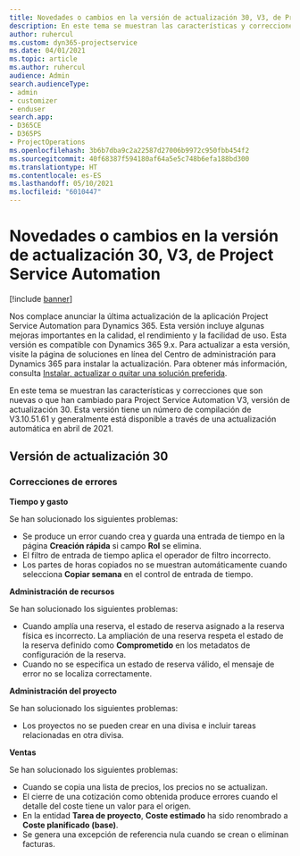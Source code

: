 ```yaml
---
title: Novedades o cambios en la versión de actualización 30, V3, de Project Service Automation
description: En este tema se muestran las características y correcciones que están disponibles en la versión de actualización 30, V3, de Project Service Automation.
author: ruhercul
ms.custom: dyn365-projectservice
ms.date: 04/01/2021
ms.topic: article
ms.author: ruhercul
audience: Admin
search.audienceType:
- admin
- customizer
- enduser
search.app:
- D365CE
- D365PS
- ProjectOperations
ms.openlocfilehash: 3b6b7dba9c2a22587d27006b9972c950fbb454f2
ms.sourcegitcommit: 40f68387f594180af64a5e5c748b6efa188bd300
ms.translationtype: HT
ms.contentlocale: es-ES
ms.lasthandoff: 05/10/2021
ms.locfileid: "6010447"
---
```

# <a name="whats-new-or-changed-in-project-service-automation-update-release-30-v3"></a>Novedades o cambios en la versión de actualización 30, V3, de Project Service Automation

[!include [banner](../includes/psa-now-project-operations.md)]

Nos complace anunciar la última actualización de la aplicación Project Service Automation para Dynamics 365. Esta versión incluye algunas mejoras importantes en la calidad, el rendimiento y la facilidad de uso. Esta versión es compatible con Dynamics 365 9.x. Para actualizar a esta versión, visite la página de soluciones en línea del Centro de administración para Dynamics 365 para instalar la actualización. Para obtener más información, consulta [Instalar, actualizar o quitar una solución preferida](/power-platform/admin/install-remove-preferred-solution.md).

En este tema se muestran las características y correcciones que son nuevas o que han cambiado para Project Service Automation V3, versión de actualización 30. Esta versión tiene un número de compilación de V3.10.51.61 y generalmente está disponible a través de una actualización automática en abril de 2021.

## <a name="update-release-30"></a>Versión de actualización 30

### <a name="bug-fixes"></a>Correcciones de errores

**Tiempo y gasto**

Se han solucionado los siguientes problemas:

- Se produce un error cuando crea y guarda una entrada de tiempo en la página **Creación rápida** si campo **Rol** se elimina.
- El filtro de entrada de tiempo aplica el operador de filtro incorrecto.
- Los partes de horas copiados no se muestran automáticamente cuando selecciona **Copiar semana** en el control de entrada de tiempo.

**Administración de recursos**

Se han solucionado los siguientes problemas:

- Cuando amplía una reserva, el estado de reserva asignado a la reserva física es incorrecto. La ampliación de una reserva respeta el estado de la reserva definido como **Comprometido** en los metadatos de configuración de la reserva.
- Cuando no se especifica un estado de reserva válido, el mensaje de error no se localiza correctamente.

**Administración del proyecto**

Se han solucionado los siguientes problemas:

- Los proyectos no se pueden crear en una divisa e incluir tareas relacionadas en otra divisa.

**Ventas**

Se han solucionado los siguientes problemas:

- Cuando se copia una lista de precios, los precios no se actualizan.
- El cierre de una cotización como obtenida produce errores cuando el detalle del coste tiene un valor para el origen.
- En la entidad **Tarea de proyecto**, **Coste estimado** ha sido renombrado a **Coste planificado (base)**.
- Se genera una excepción de referencia nula cuando se crean o eliminan facturas.
